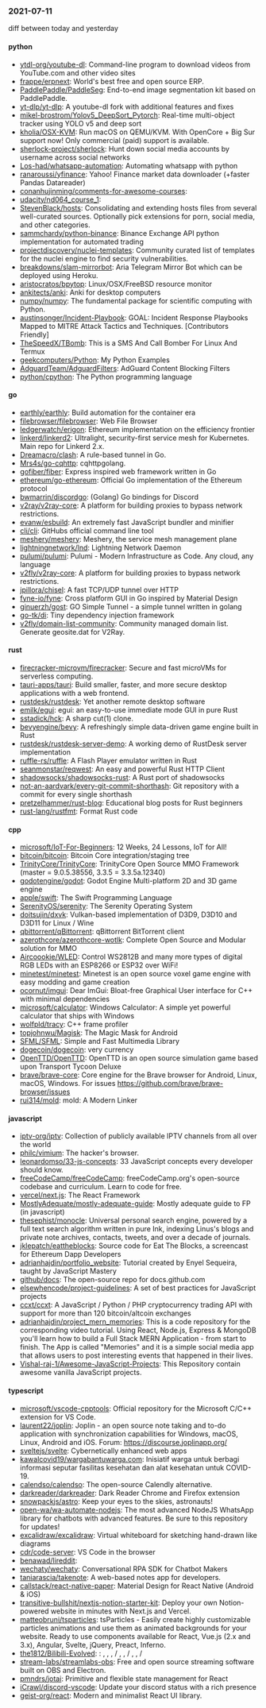 ### 2021-07-11
diff between today and yesterday

#### python
* [ytdl-org/youtube-dl](https://github.com/ytdl-org/youtube-dl): Command-line program to download videos from YouTube.com and other video sites
* [frappe/erpnext](https://github.com/frappe/erpnext): World's best free and open source ERP.
* [PaddlePaddle/PaddleSeg](https://github.com/PaddlePaddle/PaddleSeg): End-to-end image segmentation kit based on PaddlePaddle.
* [yt-dlp/yt-dlp](https://github.com/yt-dlp/yt-dlp): A youtube-dl fork with additional features and fixes
* [mikel-brostrom/Yolov5_DeepSort_Pytorch](https://github.com/mikel-brostrom/Yolov5_DeepSort_Pytorch): Real-time multi-object tracker using YOLO v5 and deep sort
* [kholia/OSX-KVM](https://github.com/kholia/OSX-KVM): Run macOS on QEMU/KVM. With OpenCore + Big Sur support now! Only commercial (paid) support is available.
* [sherlock-project/sherlock](https://github.com/sherlock-project/sherlock):  Hunt down social media accounts by username across social networks
* [Los-had/whatsapp-automation](https://github.com/Los-had/whatsapp-automation): Automating whatsapp with python
* [ranaroussi/yfinance](https://github.com/ranaroussi/yfinance): Yahoo! Finance market data downloader (+faster Pandas Datareader)
* [conanhujinming/comments-for-awesome-courses](https://github.com/conanhujinming/comments-for-awesome-courses): 
* [udacity/nd064_course_1](https://github.com/udacity/nd064_course_1): 
* [StevenBlack/hosts](https://github.com/StevenBlack/hosts):  Consolidating and extending hosts files from several well-curated sources. Optionally pick extensions for porn, social media, and other categories.
* [sammchardy/python-binance](https://github.com/sammchardy/python-binance): Binance Exchange API python implementation for automated trading
* [projectdiscovery/nuclei-templates](https://github.com/projectdiscovery/nuclei-templates): Community curated list of templates for the nuclei engine to find security vulnerabilities.
* [breakdowns/slam-mirrorbot](https://github.com/breakdowns/slam-mirrorbot): Aria Telegram Mirror Bot which can be deployed using Heroku.
* [aristocratos/bpytop](https://github.com/aristocratos/bpytop): Linux/OSX/FreeBSD resource monitor
* [ankitects/anki](https://github.com/ankitects/anki): Anki for desktop computers
* [numpy/numpy](https://github.com/numpy/numpy): The fundamental package for scientific computing with Python.
* [austinsonger/Incident-Playbook](https://github.com/austinsonger/Incident-Playbook): GOAL: Incident Response Playbooks Mapped to MITRE Attack Tactics and Techniques. [Contributors Friendly]
* [TheSpeedX/TBomb](https://github.com/TheSpeedX/TBomb): This is a SMS And Call Bomber For Linux And Termux
* [geekcomputers/Python](https://github.com/geekcomputers/Python): My Python Examples
* [AdguardTeam/AdguardFilters](https://github.com/AdguardTeam/AdguardFilters): AdGuard Content Blocking Filters
* [python/cpython](https://github.com/python/cpython): The Python programming language

#### go
* [earthly/earthly](https://github.com/earthly/earthly): Build automation for the container era
* [filebrowser/filebrowser](https://github.com/filebrowser/filebrowser):  Web File Browser
* [ledgerwatch/erigon](https://github.com/ledgerwatch/erigon): Ethereum implementation on the efficiency frontier
* [linkerd/linkerd2](https://github.com/linkerd/linkerd2): Ultralight, security-first service mesh for Kubernetes. Main repo for Linkerd 2.x.
* [Dreamacro/clash](https://github.com/Dreamacro/clash): A rule-based tunnel in Go.
* [Mrs4s/go-cqhttp](https://github.com/Mrs4s/go-cqhttp): cqhttpgolang.
* [gofiber/fiber](https://github.com/gofiber/fiber):  Express inspired web framework written in Go
* [ethereum/go-ethereum](https://github.com/ethereum/go-ethereum): Official Go implementation of the Ethereum protocol
* [bwmarrin/discordgo](https://github.com/bwmarrin/discordgo): (Golang) Go bindings for Discord
* [v2ray/v2ray-core](https://github.com/v2ray/v2ray-core): A platform for building proxies to bypass network restrictions.
* [evanw/esbuild](https://github.com/evanw/esbuild): An extremely fast JavaScript bundler and minifier
* [cli/cli](https://github.com/cli/cli): GitHubs official command line tool
* [meshery/meshery](https://github.com/meshery/meshery): Meshery, the service mesh management plane
* [lightningnetwork/lnd](https://github.com/lightningnetwork/lnd): Lightning Network Daemon 
* [pulumi/pulumi](https://github.com/pulumi/pulumi): Pulumi - Modern Infrastructure as Code. Any cloud, any language 
* [v2fly/v2ray-core](https://github.com/v2fly/v2ray-core): A platform for building proxies to bypass network restrictions.
* [jpillora/chisel](https://github.com/jpillora/chisel): A fast TCP/UDP tunnel over HTTP
* [fyne-io/fyne](https://github.com/fyne-io/fyne): Cross platform GUI in Go inspired by Material Design
* [ginuerzh/gost](https://github.com/ginuerzh/gost): GO Simple Tunnel - a simple tunnel written in golang
* [go-tk/di](https://github.com/go-tk/di): Tiny dependency injection framework
* [v2fly/domain-list-community](https://github.com/v2fly/domain-list-community): Community managed domain list. Generate geosite.dat for V2Ray.

#### rust
* [firecracker-microvm/firecracker](https://github.com/firecracker-microvm/firecracker): Secure and fast microVMs for serverless computing.
* [tauri-apps/tauri](https://github.com/tauri-apps/tauri): Build smaller, faster, and more secure desktop applications with a web frontend.
* [rustdesk/rustdesk](https://github.com/rustdesk/rustdesk): Yet another remote desktop software
* [emilk/egui](https://github.com/emilk/egui): egui: an easy-to-use immediate mode GUI in pure Rust
* [sstadick/hck](https://github.com/sstadick/hck): A sharp cut(1) clone.
* [bevyengine/bevy](https://github.com/bevyengine/bevy): A refreshingly simple data-driven game engine built in Rust
* [rustdesk/rustdesk-server-demo](https://github.com/rustdesk/rustdesk-server-demo): A working demo of RustDesk server implementation
* [ruffle-rs/ruffle](https://github.com/ruffle-rs/ruffle): A Flash Player emulator written in Rust
* [seanmonstar/reqwest](https://github.com/seanmonstar/reqwest): An easy and powerful Rust HTTP Client
* [shadowsocks/shadowsocks-rust](https://github.com/shadowsocks/shadowsocks-rust): A Rust port of shadowsocks
* [not-an-aardvark/every-git-commit-shorthash](https://github.com/not-an-aardvark/every-git-commit-shorthash): Git repository with a commit for every single shorthash
* [pretzelhammer/rust-blog](https://github.com/pretzelhammer/rust-blog): Educational blog posts for Rust beginners
* [rust-lang/rustfmt](https://github.com/rust-lang/rustfmt): Format Rust code

#### cpp
* [microsoft/IoT-For-Beginners](https://github.com/microsoft/IoT-For-Beginners): 12 Weeks, 24 Lessons, IoT for All!
* [bitcoin/bitcoin](https://github.com/bitcoin/bitcoin): Bitcoin Core integration/staging tree
* [TrinityCore/TrinityCore](https://github.com/TrinityCore/TrinityCore): TrinityCore Open Source MMO Framework (master = 9.0.5.38556, 3.3.5 = 3.3.5a.12340)
* [godotengine/godot](https://github.com/godotengine/godot): Godot Engine  Multi-platform 2D and 3D game engine
* [apple/swift](https://github.com/apple/swift): The Swift Programming Language
* [SerenityOS/serenity](https://github.com/SerenityOS/serenity): The Serenity Operating System 
* [doitsujin/dxvk](https://github.com/doitsujin/dxvk): Vulkan-based implementation of D3D9, D3D10 and D3D11 for Linux / Wine
* [qbittorrent/qBittorrent](https://github.com/qbittorrent/qBittorrent): qBittorrent BitTorrent client
* [azerothcore/azerothcore-wotlk](https://github.com/azerothcore/azerothcore-wotlk): Complete Open Source and Modular solution for MMO
* [Aircoookie/WLED](https://github.com/Aircoookie/WLED): Control WS2812B and many more types of digital RGB LEDs with an ESP8266 or ESP32 over WiFi!
* [minetest/minetest](https://github.com/minetest/minetest): Minetest is an open source voxel game engine with easy modding and game creation
* [ocornut/imgui](https://github.com/ocornut/imgui): Dear ImGui: Bloat-free Graphical User interface for C++ with minimal dependencies
* [microsoft/calculator](https://github.com/microsoft/calculator): Windows Calculator: A simple yet powerful calculator that ships with Windows
* [wolfpld/tracy](https://github.com/wolfpld/tracy): C++ frame profiler
* [topjohnwu/Magisk](https://github.com/topjohnwu/Magisk): The Magic Mask for Android
* [SFML/SFML](https://github.com/SFML/SFML): Simple and Fast Multimedia Library
* [dogecoin/dogecoin](https://github.com/dogecoin/dogecoin): very currency
* [OpenTTD/OpenTTD](https://github.com/OpenTTD/OpenTTD): OpenTTD is an open source simulation game based upon Transport Tycoon Deluxe
* [brave/brave-core](https://github.com/brave/brave-core): Core engine for the Brave browser for Android, Linux, macOS, Windows. For issues https://github.com/brave/brave-browser/issues
* [rui314/mold](https://github.com/rui314/mold): mold: A Modern Linker

#### javascript
* [iptv-org/iptv](https://github.com/iptv-org/iptv): Collection of publicly available IPTV channels from all over the world
* [philc/vimium](https://github.com/philc/vimium): The hacker's browser.
* [leonardomso/33-js-concepts](https://github.com/leonardomso/33-js-concepts):  33 JavaScript concepts every developer should know.
* [freeCodeCamp/freeCodeCamp](https://github.com/freeCodeCamp/freeCodeCamp): freeCodeCamp.org's open-source codebase and curriculum. Learn to code for free.
* [vercel/next.js](https://github.com/vercel/next.js): The React Framework
* [MostlyAdequate/mostly-adequate-guide](https://github.com/MostlyAdequate/mostly-adequate-guide): Mostly adequate guide to FP (in javascript)
* [thesephist/monocle](https://github.com/thesephist/monocle): Universal personal search engine, powered by a full text search algorithm written in pure Ink, indexing Linus's blogs and private note archives, contacts, tweets, and over a decade of journals.
* [jklepatch/eattheblocks](https://github.com/jklepatch/eattheblocks): Source code for Eat The Blocks, a screencast for Ethereum Dapp Developers
* [adrianhajdin/portfolio_website](https://github.com/adrianhajdin/portfolio_website): Tutorial created by Enyel Sequeira, taught by JavaScript Mastery
* [github/docs](https://github.com/github/docs): The open-source repo for docs.github.com
* [elsewhencode/project-guidelines](https://github.com/elsewhencode/project-guidelines): A set of best practices for JavaScript projects
* [ccxt/ccxt](https://github.com/ccxt/ccxt): A JavaScript / Python / PHP cryptocurrency trading API with support for more than 120 bitcoin/altcoin exchanges
* [adrianhajdin/project_mern_memories](https://github.com/adrianhajdin/project_mern_memories): This is a code repository for the corresponding video tutorial. Using React, Node.js, Express & MongoDB you'll learn how to build a Full Stack MERN Application - from start to finish. The App is called "Memories" and it is a simple social media app that allows users to post interesting events that happened in their lives.
* [Vishal-raj-1/Awesome-JavaScript-Projects](https://github.com/Vishal-raj-1/Awesome-JavaScript-Projects): This Repository contain awesome vanilla JavaScript projects.

#### typescript
* [microsoft/vscode-cpptools](https://github.com/microsoft/vscode-cpptools): Official repository for the Microsoft C/C++ extension for VS Code.
* [laurent22/joplin](https://github.com/laurent22/joplin): Joplin - an open source note taking and to-do application with synchronization capabilities for Windows, macOS, Linux, Android and iOS. Forum: https://discourse.joplinapp.org/
* [sveltejs/svelte](https://github.com/sveltejs/svelte): Cybernetically enhanced web apps
* [kawalcovid19/wargabantuwarga.com](https://github.com/kawalcovid19/wargabantuwarga.com): Inisiatif warga untuk berbagi informasi seputar fasilitas kesehatan dan alat kesehatan untuk COVID-19.
* [calendso/calendso](https://github.com/calendso/calendso): The open-source Calendly alternative.
* [darkreader/darkreader](https://github.com/darkreader/darkreader): Dark Reader Chrome and Firefox extension
* [snowpackjs/astro](https://github.com/snowpackjs/astro):  Keep your eyes to the skies, astronauts!
* [open-wa/wa-automate-nodejs](https://github.com/open-wa/wa-automate-nodejs):   The most advanced NodeJS WhatsApp library for chatbots with advanced features. Be sure to  this repository for updates!
* [excalidraw/excalidraw](https://github.com/excalidraw/excalidraw): Virtual whiteboard for sketching hand-drawn like diagrams
* [cdr/code-server](https://github.com/cdr/code-server): VS Code in the browser
* [benawad/lireddit](https://github.com/benawad/lireddit): 
* [wechaty/wechaty](https://github.com/wechaty/wechaty): Conversational RPA SDK for Chatbot Makers
* [taniarascia/takenote](https://github.com/taniarascia/takenote):   A web-based notes app for developers.
* [callstack/react-native-paper](https://github.com/callstack/react-native-paper): Material Design for React Native (Android & iOS)
* [transitive-bullshit/nextjs-notion-starter-kit](https://github.com/transitive-bullshit/nextjs-notion-starter-kit): Deploy your own Notion-powered website in minutes with Next.js and Vercel.
* [matteobruni/tsparticles](https://github.com/matteobruni/tsparticles): tsParticles - Easily create highly customizable particles animations and use them as animated backgrounds for your website. Ready to use components available for React, Vue.js (2.x and 3.x), Angular, Svelte, jQuery, Preact, Inferno.
* [the1812/Bilibili-Evolved](https://github.com/the1812/Bilibili-Evolved): : , , ,  / , ,  / , ,  / 
* [stream-labs/streamlabs-obs](https://github.com/stream-labs/streamlabs-obs): Free and open source streaming software built on OBS and Electron.
* [pmndrs/jotai](https://github.com/pmndrs/jotai):  Primitive and flexible state management for React
* [iCrawl/discord-vscode](https://github.com/iCrawl/discord-vscode):  Update your discord status with a rich presence
* [geist-org/react](https://github.com/geist-org/react): Modern and minimalist React UI library.
